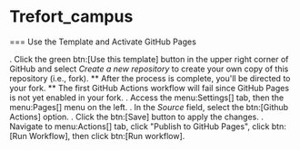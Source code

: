 # Trefort_campus
=== Use the Template and Activate GitHub Pages

. Click the green btn:[Use this template] button in the upper right corner of GitHub and select *Create a new repository* to create your own copy of this repository (i.e., fork).
** After the process is complete, you'll be directed to your fork.
** The first GitHub Actions workflow will fail since GitHub Pages is not yet enabled in your fork.
. Access the menu:Settings[] tab, then the menu:Pages[] menu on the left.
. In the *Source* field, select the btn:[Github Actions] option.
. Click the btn:[Save] button to apply the changes.
. Navigate to menu:Actions[] tab, click "Publish to GitHub Pages", click btn:[Run Workflow], then click btn:[Run workflow].